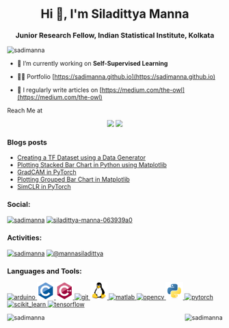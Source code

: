 <h1 align="center">Hi 👋, I'm Siladittya Manna</h1>
<h3 align="center">Junior Research Fellow, Indian Statistical Institute, Kolkata</h3>

<p align="left"> <img src="https://komarev.com/ghpvc/?username=sadimanna&label=Profile%20views&color=0e75b6&style=flat" alt="sadimanna" /> </p>

- 🔭 I’m currently working on **Self-Supervised Learning**

- 👨‍💻 Portfolio [https://sadimanna.github.io](https://sadimanna.github.io)

- 📝 I regularly write articles on [https://medium.com/the-owl](https://medium.com/the-owl)

Reach Me at
<p align="center">
<a href="https://linkedin.com/in/siladittya-manna-063939a"><img src="https://img.shields.io/badge/-Siladittya%20Manna-0077B5?style=flat&logo=Linkedin&logoColor=white"/></a>
<a href="mailto:manna.siladittya@gmail.com"><img src="https://img.shields.io/badge/-manna.siladittya-D14836?style=flat&logo=Gmail&logoColor=white"/></a>
</p>

### Blogs posts
<!-- BLOG-POST-LIST:START -->
- [Creating a TF Dataset using a Data Generator](https://medium.com/the-owl/creating-a-tf-dataset-using-a-data-generator-5e5564609e64?source=rss-26c2e47063eb------2)
- [Plotting Stacked Bar Chart in Python using Matplotlib](https://medium.com/the-owl/plotting-stacked-bar-chart-in-python-using-matplotlib-12fffde10361?source=rss-26c2e47063eb------2)
- [GradCAM in PyTorch](https://medium.com/the-owl/gradcam-in-pytorch-7b700caa79e5?source=rss-26c2e47063eb------2)
- [Plotting Grouped Bar Chart in Matplotlib](https://medium.com/the-owl/plotting-grouped-bar-chart-in-matplotlib-7700e818344f?source=rss-26c2e47063eb------2)
- [SimCLR in PyTorch](https://medium.com/the-owl/simclr-in-pytorch-5f290cb11dd7?source=rss-26c2e47063eb------2)
<!-- BLOG-POST-LIST:END -->

<h3 align="left">Social:</h3>
<p align="left">
<a href="https://twitter.com/sadimanna" target="blank"><img align="center" src="https://raw.githubusercontent.com/rahuldkjain/github-profile-readme-generator/master/src/images/icons/Social/twitter.svg" alt="sadimanna" height="30" width="40" /></a>
<a href="https://linkedin.com/in/siladittya-manna-063939a0" target="blank"><img align="center" src="https://raw.githubusercontent.com/rahuldkjain/github-profile-readme-generator/master/src/images/icons/Social/linked-in-alt.svg" alt="siladittya-manna-063939a0" height="30" width="40" /></a>
</p>

<h3 align="left">Activities:</h3>
<p align="left">
<a href="https://kaggle.com/sadimanna" target="blank"><img align="center" src="https://raw.githubusercontent.com/rahuldkjain/github-profile-readme-generator/master/src/images/icons/Social/kaggle.svg" alt="sadimanna" height="30" width="40" /></a>
<a href="https://medium.com/@mannasiladittya" target="blank"><img align="center" src="https://raw.githubusercontent.com/rahuldkjain/github-profile-readme-generator/master/src/images/icons/Social/medium.svg" alt="@mannasiladittya" height="30" width="40" /></a>
</p>


<h3 align="left">Languages and Tools:</h3>
<p align="left"> <a href="https://www.arduino.cc/" target="_blank"> <img src="https://cdn.worldvectorlogo.com/logos/arduino-1.svg" alt="arduino" width="40" height="40"/> </a> <a href="https://www.cprogramming.com/" target="_blank"> <img src="https://raw.githubusercontent.com/devicons/devicon/master/icons/c/c-original.svg" alt="c" width="40" height="40"/> </a> <a href="https://www.w3schools.com/cpp/" target="_blank"> <img src="https://raw.githubusercontent.com/devicons/devicon/master/icons/cplusplus/cplusplus-original.svg" alt="cplusplus" width="40" height="40"/> </a> <a href="https://git-scm.com/" target="_blank"> <img src="https://www.vectorlogo.zone/logos/git-scm/git-scm-icon.svg" alt="git" width="40" height="40"/> </a> <a href="https://www.linux.org/" target="_blank"> <img src="https://raw.githubusercontent.com/devicons/devicon/master/icons/linux/linux-original.svg" alt="linux" width="40" height="40"/> </a> <a href="https://www.mathworks.com/" target="_blank"> <img src="https://upload.wikimedia.org/wikipedia/commons/2/21/Matlab_Logo.png" alt="matlab" width="40" height="40"/> </a> <a href="https://opencv.org/" target="_blank"> <img src="https://www.vectorlogo.zone/logos/opencv/opencv-icon.svg" alt="opencv" width="40" height="40"/> </a> <a href="https://www.python.org" target="_blank"> <img src="https://raw.githubusercontent.com/devicons/devicon/master/icons/python/python-original.svg" alt="python" width="40" height="40"/> </a> <a href="https://pytorch.org/" target="_blank"> <img src="https://www.vectorlogo.zone/logos/pytorch/pytorch-icon.svg" alt="pytorch" width="40" height="40"/> </a> <a href="https://scikit-learn.org/" target="_blank"> <img src="https://upload.wikimedia.org/wikipedia/commons/0/05/Scikit_learn_logo_small.svg" alt="scikit_learn" width="40" height="40"/> </a> <a href="https://www.tensorflow.org" target="_blank"> <img src="https://www.vectorlogo.zone/logos/tensorflow/tensorflow-icon.svg" alt="tensorflow" width="40" height="40"/> </a> </p>

<p><img align="left" src="https://github-readme-stats.vercel.app/api/top-langs?username=sadimanna&show_icons=true&locale=en&layout=compact" alt="sadimanna" /></p>

<p>&nbsp;<img align="right" src="https://github-readme-stats.vercel.app/api?username=sadimanna&show_icons=true&locale=en" alt="sadimanna" /></p>

